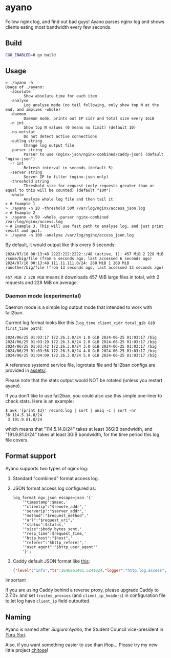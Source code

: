 # ayano

Follow nginx log, and find out bad guys! Ayano parses nginx log and shows clients eating most bandwidth every few seconds.

## Build

```sh
CGO_ENABLED=0 go build
```

## Usage

```console
> ./ayano -h
Usage of ./ayano:
  -absolute
        Show absolute time for each item
  -analyse
        Log analyse mode (no tail following, only show top N at the end, and implies -whole)
  -daemon
        Daemon mode, prints out IP cidr and total size every 1GiB
  -n int
        Show top N values (0 means no limit) (default 10)
  -no-netstat
        Do not detect active connections
  -outlog string
        Change log output file
  -parser string
        Parser to use (nginx-json/nginx-combined/caddy-json) (default "nginx-json")
  -r int
        Refresh interval in seconds (default 5)
  -server string
        Server IP to filter (nginx-json only)
  -threshold string
        Threshold size for request (only requests greater than or equal to this will be counted) (default "10M")
  -whole
        Analyze whole log file and then tail it
> # Example 1
> ./ayano -n 20 -threshold 50M /var/log/nginx/access_json.log
> # Example 2
> ./ayano -n 50 -whole -parser nginx-combined /var/log/nginx/access.log
> # Example 3. This will use fast path to analyse log, and just print result and quit.
> ./ayano -n 100 -analyse /var/log/nginx/access_json.log
```

By default, it would output like this every 5 seconds:

```console
2024/07/10 00:13:48 2222:222:2222::/48 (active, 1): 457 MiB 2 228 MiB /some/big/file (from 6 seconds ago, last accessed 6 seconds ago)
2024/07/10 00:13:48 111.11.111.0/24: 268 MiB 1 268 MiB /another/big/file (from 13 seconds ago, last accessed 13 seconds ago)
```

`457 MiB 2 228 MiB` means it downloads 457 MiB large files in total, with 2 requests and 228 MiB on average.

### Daemon mode (experimental)

Daemon mode is a simple log output mode that intended to work with fail2ban.

Current log format looks like this (`log_time client_cidr total_gib GiB first_time path`):

```log
2024/06/25 01:03:17 172.26.3.0/24 1.0 GiB 2024-06-25 01:03:17 /big
2024/06/25 01:03:29 172.26.3.0/24 2.0 GiB 2024-06-25 01:03:17 /big
2024/06/25 01:03:42 172.26.3.0/24 3.0 GiB 2024-06-25 01:03:17 /big
2024/06/25 01:03:56 172.26.3.0/24 4.0 GiB 2024-06-25 01:03:17 /big
2024/06/25 01:04:09 172.26.3.0/24 5.0 GiB 2024-06-25 01:03:17 /big
```

A reference systemd service file, logrotate file and fail2ban configs are provided in [assets/](assets/).

Please note that the stats output would NOT be rotated (unless you restart ayano).

If you don't like to use fail2ban, you could also use this simple one-liner to check stats. Here is an example:

```console
$ awk '{print $3}' record.log | sort | uniq -c | sort -nr
36 114.5.14.0/24
 3 191.9.81.0/24
```

which means that "114.5.14.0/24" takes at least 36GiB bandwidth, and "191.9.81.0/24" takes at least 3GiB bandwidth, for the time period this log file covers.

## Format support

Ayano supports two types of nginx log:

1. Standard "combined" format access log.
2. JSON format access log configured as:

    ```nginx
    log_format ngx_json escape=json '{'
        '"timestamp":$msec,'
        '"clientip":"$remote_addr",'
        '"serverip":"$server_addr",'
        '"method":"$request_method",'
        '"url":"$request_uri",'
        '"status":$status,'
        '"size":$body_bytes_sent,'
        '"resp_time":$request_time,'
        '"http_host":"$host",'
        '"referer":"$http_referer",'
        '"user_agent":"$http_user_agent"'
        '}';
    ```

3. Caddy default JSON format like [this](https://caddyserver.com/docs/logging#structured-logs):

      ```json
      {"level":"info","ts":1646861401.5241024,"logger":"http.log.access","msg":"handled request","request":{"remote_ip":"127.0.0.1","remote_port":"41342","client_ip":"127.0.0.1","proto":"HTTP/2.0","method":"GET","host":"localhost","uri":"/","headers":{"User-Agent":["curl/7.82.0"],"Accept":["*/*"],"Accept-Encoding":["gzip, deflate, br"]},"tls":{"resumed":false,"version":772,"cipher_suite":4865,"proto":"h2","server_name":"example.com"}},"bytes_read": 0,"user_id":"","duration":0.000929675,"size":10900,"status":200,"resp_headers":{"Server":["Caddy"],"Content-Encoding":["gzip"],"Content-Type":["text/html; charset=utf-8"],"Vary":["Accept-Encoding"]}}
      ```

> [!IMPORTANT]
> If you are using Caddy behind a reverse proxy, please upgrade Caddy to 2.7.0+ and set `trusted_proxies` (and `client_ip_headers`) in configuration file to let log have `client_ip` field outputted.

## Naming

Ayano is named after *Sugiura Ayano*, the Student Council vice-president in [*Yuru Yuri*](https://en.wikipedia.org/wiki/YuruYuri#Student_Council).

Also, if you want something easier to use than iftop... Please try my new little project [chitose](https://github.com/taoky/chitose)!

